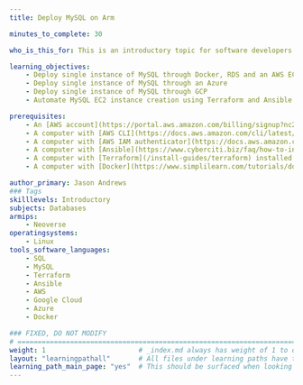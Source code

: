 ```yaml
---
title: Deploy MySQL on Arm

minutes_to_complete: 30   

who_is_this_for: This is an introductory topic for software developers who want to deploy MySQL.

learning_objectives: 
    - Deploy single instance of MySQL through Docker, RDS and an AWS EC2
    - Deploy single instance of MySQL through an Azure
    - Deploy single instance of MySQL through GCP
    - Automate MySQL EC2 instance creation using Terraform and Ansible

prerequisites:
    - An [AWS account](https://portal.aws.amazon.com/billing/signup?nc2=h_ct&src=default&redirect_url=https%3A%2F%2Faws.amazon.com%2Fregistration-confirmation#/start). Create an account if needed.
    - A computer with [AWS CLI](https://docs.aws.amazon.com/cli/latest/userguide/getting-started-install.html) installed
    - A computer with [AWS IAM authenticator](https://docs.aws.amazon.com/eks/latest/userguide/install-aws-iam-authenticator.html) installed
    - A computer with [Ansible](https://www.cyberciti.biz/faq/how-to-install-and-configure-latest-version-of-ansible-on-ubuntu-linux/) installed
    - A computer with [Terraform](/install-guides/terraform) installed
    - A computer with [Docker](https://www.simplilearn.com/tutorials/docker-tutorial/how-to-install-docker-on-ubuntu) installed

author_primary: Jason Andrews
### Tags
skilllevels: Introductory
subjects: Databases
armips:
    - Neoverse
operatingsystems:
    - Linux
tools_software_languages:
    - SQL
    - MySQL
    - Terraform
    - Ansible
    - AWS
    - Google Cloud
    - Azure
    - Docker

### FIXED, DO NOT MODIFY
# ================================================================================
weight: 1                       # _index.md always has weight of 1 to order correctly
layout: "learningpathall"       # All files under learning paths have this same wrapper
learning_path_main_page: "yes"  # This should be surfaced when looking for related content. Only set for _index.md of learning path content.
---
```


